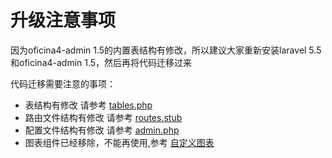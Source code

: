 # 升级注意事项

因为oficina4-admin 1.5的内置表结构有修改，所以建议大家重新安装laravel 5.5和oficina4-admin 1.5，然后再将代码迁移过来

代码迁移需要注意的事项：

- 表结构有修改 请参考 [tables.php](https://github.com/z-song/oficina4-admin/blob/master/database/migrations/2016_01_04_173148_create_admin_tables.php)
- 路由文件结构有修改 请参考 [routes.stub](https://github.com/z-song/oficina4-admin/blob/master/src/Console/stubs/routes.stub)
- 配置文件结构有修改 请参考 [admin.php](https://github.com/z-song/oficina4-admin/blob/master/config/admin.php)
- 图表组件已经移除，不能再使用,参考 [自定义图表](/zh/custom-chart.md)